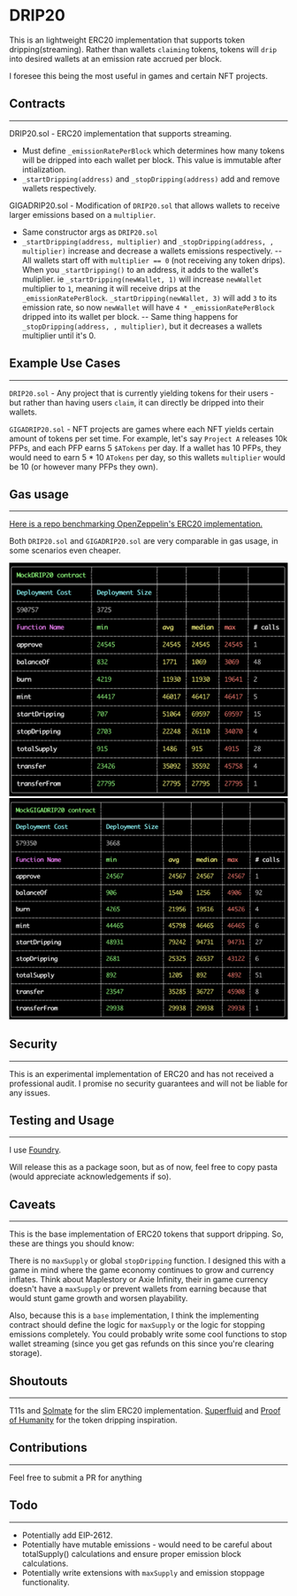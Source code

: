# DRIP20

This is an lightweight ERC20 implementation that supports token dripping(streaming). Rather than wallets `claiming` tokens, tokens will `drip` into desired wallets at an emission rate accrued per block.

I foresee this being the most useful in games and certain NFT projects.

## Contracts
---

DRIP20.sol - ERC20 implementation that supports streaming. 

- Must define `_emissionRatePerBlock` which determines how many tokens will be dripped into each wallet per block. This value is immutable after intialization.
- `_startDripping(address)` and `_stopDripping(address)` add and remove wallets respectively.

GIGADRIP20.sol - Modification of `DRIP20.sol` that allows wallets to receive larger emissions based on a `multiplier`.

- Same constructor args as `DRIP20.sol`
- `_startDripping(address, multiplier)` and `_stopDripping(address, , multiplier)` increase and decrease a wallets emissions respectively.
-- All wallets start off with `multiplier == 0` (not receiving any token drips). When you `_startDripping()` to an address, it adds to the wallet's muliplier. ie `_startDripping(newWallet, 1)` will increase `newWallet` multiplier to `1`, meaning it will receive drips at the `_emissionRatePerBlock`. `_startDripping(newWallet, 3)` will add `3` to its emission rate, so now `newWallet` will have `4 * _emissionRatePerBlock` dripped into its wallet per block.
-- Same thing happens for `_stopDripping(address, , multiplier)`, but it decreases a wallets multiplier until it's 0.

## Example Use Cases
---

`DRIP20.sol` - Any project that is currently yielding tokens for their users - but rather than having users `claim`, it can directly be dripped into their wallets.

`GIGADRIP20.sol` - NFT projects are games where each NFT yields certain amount of tokens per set time. For example, let's say `Project A` releases 10k PFPs, and each PFP earns 5 `$ATokens` per day. If a wallet has 10 PFPs, they would need to earn 5 * 10 `ATokens` per day, so this wallets `multiplier` would be 10 (or however many PFPs they own).

## Gas usage
---

[Here is a repo benchmarking OpenZeppelin's ERC20 implementation.](https://github.com/alephao/solidity-benchmarks/blob/main/ERC20.md)

Both `DRIP20.sol` and `GIGADRIP20.sol` are very comparable in gas usage, in some scenarios even cheaper.

![DRIP20 Gas Report](/gas-report/DRIP20-gas-report.png "DRIP20 Gas Report")
![GIGADRIP20 Gas Report](/gas-report/GIGADRIP20-gas-report.png "GIGADRIP20 Gas Report")


## Security
---

This is an experimental implementation of ERC20 and has not received a professional audit. I promise no security guarantees and will not be liable for any issues.

## Testing and Usage
---

I use [Foundry](https://github.com/foundry-rs/foundry).

Will release this as a package soon, but as of now, feel free to copy pasta (would appreciate acknowledgements if so).

## Caveats
---

This is the base implementation of ERC20 tokens that support dripping. So, these are things you should know:

There is no `maxSupply` or global `stopDripping` function. I designed this with a game in mind where the game economy continues to grow and currency inflates. Think about Maplestory or Axie Infinity, their in game currency doesn't have a `maxSupply` or prevent wallets from earning because that would stunt game growth and worsen playability. 

Also, because this is a `base` implementation, I think the implementing contract should define the logic for `maxSupply` or the logic for stopping emissions completely. You could probably write some cool functions to stop wallet streaming (since you get gas refunds on this since you're clearing storage).

## Shoutouts
---

T11s and [Solmate](https://github.com/Rari-Capital/solmate) for the slim ERC20 implementation.
[Superfluid](https://github.com/superfluid-finance) and [Proof of Humanity](https://www.proofofhumanity.id/) for the token dripping inspiration.

## Contributions
---

Feel free to submit a PR for anything

## Todo
---

- Potentially add EIP-2612.
- Potentially have mutable emissions - would need to be careful about totalSupply() calculations and ensure proper emission block calculations.
- Potentially write extensions with `maxSupply` and emission stoppage functionality.
